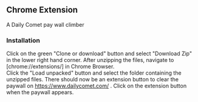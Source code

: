 ## Chrome Extension
A Daily Comet pay wall climber

### Installation

Click on the green "Clone or download" button and select "Download Zip" in the lower right hand corner.
After unzipping the files, navigate to [chrome://extensions/] in Chrome Browser.  
Click the "Load unpacked" button and select the folder containing the unzipped files.  There should now be an extension button to clear the paywall on https://www.dailycomet.com/ .  Click on the extension button when the paywall appears.
